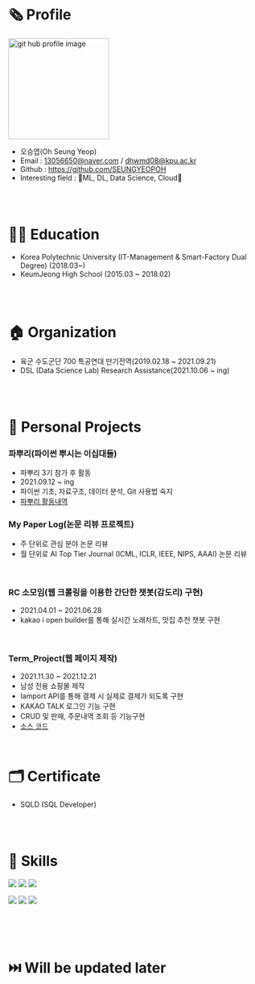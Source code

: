 # 🗞️ Profile
<img alt="git hub profile image" src="https://user-images.githubusercontent.com/81912557/135828724-396d9561-2bef-4193-8f49-d168e71e3fbb.jpg" width="200"><br/>

- 오승엽(Oh Seung Yeop)
- Email : 13056650@naver.com / dhwmd08@kpu.ac.kr
- Github : https://github.com/SEUNGYEOPOH
- Interesting field : 🖤ML, DL, Data Science, Cloud🤍<br/>
<br/>
<br/>


# 👨‍🎓 Education
- Korea Polytechnic University (IT-Management & Smart-Factory Dual Degree) (2018.03~)<br/>
- KeumJeong High School (2015.03 ~ 2018.02)<br/>
<br/>
<br/>


# 🏠 Organization
- 육군 수도군단 700 특공연대 만기전역(2019.02.18 ~ 2021.09.21)<br/>
- DSL (Data Science Lab) Research Assistance(2021.10.06 ~ ing)<br/>
<br/>
<br/>



# 🙏 Personal Projects 
### 파뿌리(파이썬 뿌시는 이십대들) 
- 파뿌리 3기 참가 후 활동
- 2021.09.12 ~ ing
- 파이썬 기초, 자료구조, 데이터 분석, Git 사용법 숙지
- [파뿌리 활동내역](https://github.com/SEUNGYEOPOH/Python_breakers_RP)<br/>

### My Paper Log(논문 리뷰 프로젝트)
- 주 단위로 관심 분야 논문 리뷰
- 월 단위로  AI Top Tier Journal (ICML, ICLR, IEEE, NIPS, AAAI) 논문 리뷰
<br/>

### RC 소모임(웹 크롤링을 이용한 간단한 챗봇(감도리) 구현)
- 2021.04.01 ~ 2021.06.28 
- kakao i open builder를 통해 실시간 노래차트, 맛집 추천 챗봇 구현<br/>
<br/>

### Term_Project(웹 페이지 제작)
- 2021.11.30 ~ 2021.12.21 
- 남성 전용 쇼핑몰 제작
- Iamport API를 통해 결제 시 실제로 결제가 되도록 구현 
- KAKAO TALK 로그인 기능 구현
- CRUD 및 판매, 주문내역 조회 등 기능구현
- [소스 코드](https://github.com/SEUNGYEOPOH/Term_project)<br/>
<br/>


# 🗂️ Certificate
- SQLD (SQL Developer)
<br/>
<br/>



# 🏅 Skills

<img src="https://img.shields.io/badge/Python-3766AB?style=flat-square&logo=Python&logoColor=white"> <img src="https://img.shields.io/badge/Java-black?style=flat-square&logo=Java&logoColor=white"> <img src="https://img.shields.io/badge/JavaScript-F7DF1E?style=flat-square&logo=JavaScript&logoColor=white">

<img src="https://img.shields.io/badge/MySQL-4479A1?style=flat-square&logo=MySQL&logoColor=white"> <img src="https://img.shields.io/badge/Jupyter-F37626?style=flat-square&logo=Jupyter&logoColor=white"> <img src="https://img.shields.io/badge/Adobe Dreamweaver-FF61F6?style=flat-square&logo=Adobe Dreamweaver&logoColor=white">


<br/>
<br/>
<br/>


# ⏭️ Will be updated later
